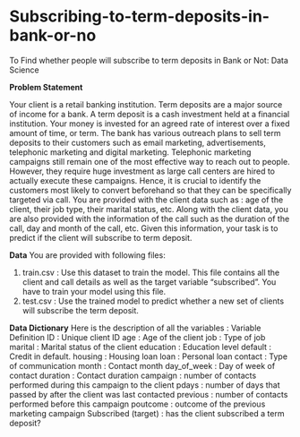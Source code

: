 # Subscribing-to-term-deposits-in-bank-or-no
To Find whether people will subscribe to term deposits in Bank or Not: Data Science

**Problem Statement**

Your client is a retail banking institution. Term deposits are a major source of income for a bank. 
A term deposit is a cash investment held at a financial institution. Your money is invested for an agreed rate of interest over a fixed amount of time, or term. 
The bank has various outreach plans to sell term deposits to their customers such as email marketing, advertisements, telephonic marketing and digital marketing. 
Telephonic marketing campaigns still remain one of the most effective way to reach out to people. However, they require huge investment as large call centers are hired to actually execute these campaigns. Hence, it is crucial to identify the customers most likely to convert beforehand so that they can be specifically targeted via call. 
You are provided with the client data such as : age of the client, their job type, their marital status, etc. Along with the client data, you are also provided with the information of the call such as the duration of the call, day and month of the call, etc. Given this information, your task is to predict if the client will subscribe to term deposit.

**Data** 
You are provided with following files: 
1. train.csv : Use this dataset to train the model. This file contains all the client and call details as well as the target variable “subscribed”. You have to train your model using this file. 
2. test.csv : Use the trained model to predict whether a new set of clients will subscribe the term deposit.

**Data Dictionary** 
Here is the description of all the variables :
Variable 
Definition
ID :    Unique client ID
age :   Age of the client
job :   Type of job
marital :   Marital status of the client
education :   Education level
default :   Credit in default.
housing :   Housing loan
loan :    Personal loan
contact :   Type of communication
month :   Contact month
day_of_week :   Day of week of contact
duration :    Contact duration
campaign :    number of contacts performed during this campaign to the client
pdays :   number of days that passed by after the client was last contacted
previous :    number of contacts performed before this campaign
poutcome :    outcome of the previous marketing campaign
Subscribed (target) :   has the client subscribed a term deposit?





